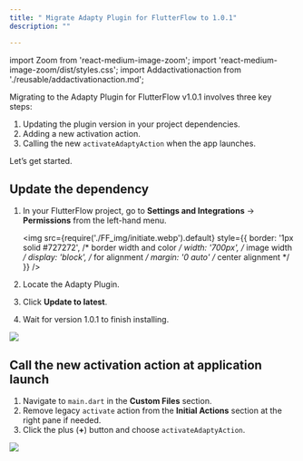 ```yaml
---
title: " Migrate Adapty Plugin for FlutterFlow to 1.0.1"
description: ""

---
```


import Zoom from 'react-medium-image-zoom';
import 'react-medium-image-zoom/dist/styles.css';
import Addactivationaction from './reusable/addactivationaction.md';

<!--- update-adapty-plugin-to-101.md --->

Migrating to the Adapty Plugin for FlutterFlow v1.0.1 involves three key steps:

1. Updating the plugin version in your project dependencies.
2. Adding a new activation action.
3. Calling the new `activateAdaptyAction` when the app launches.

Let’s get started.

## Update the dependency

1. In your FlutterFlow project, go to **Settings and Integrations** -> **Permissions** from the left-hand menu.

   <Zoom>  <img src={require('./FF_img/initiate.webp').default}  style={{    border: '1px solid #727272', /* border width and color */    width: '700px', /* image width */    display: 'block', /* for alignment */    margin: '0 auto' /* center alignment */  }} /> </Zoom>

2. Locate the Adapty Plugin.

3. Click **Update to latest**.

4. Wait for version 1.0.1 to finish installing.

<Zoom>
  <img src={require('./FF_img/update-dependency.webp').default}
  style={{
 border: '1px solid #727272', /* border width and color */
 width: '700px', /* image width */
 display: 'block', /* for alignment */
 margin: '0 auto' /* center alignment */
  }}
/>
</Zoom>

<Addactivationaction />

## Call the new activation action at application launch

1. Navigate to `main.dart` in the **Custom Files** section.
2. Remove legacy `activate` action from the **Initial Actions** section at the right pane if needed.
3. Click the plus (**+**) button and choose `activateAdaptyAction`.

<Zoom>
  <img src={require('./FF_img/update-activation-action.webp').default}
  style={{
    border: 'none', /* border width and color */
    width: '700px', /* image width */
    display: 'block', /* for alignment */
    margin: '0 auto' /* center alignment */
  }}
/>
</Zoom>
